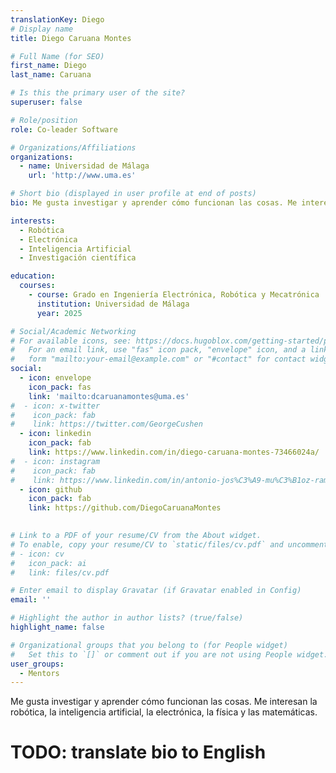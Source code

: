 ```yaml
---
translationKey: Diego
# Display name
title: Diego Caruana Montes

# Full Name (for SEO)
first_name: Diego
last_name: Caruana

# Is this the primary user of the site?
superuser: false

# Role/position
role: Co-leader Software

# Organizations/Affiliations
organizations:
  - name: Universidad de Málaga
    url: 'http://www.uma.es'

# Short bio (displayed in user profile at end of posts)
bio: Me gusta investigar y aprender cómo funcionan las cosas. Me interesan la robótica, la inteligencia artificial, la electrónica, la física y las matemáticas. 

interests:
  - Robótica
  - Electrónica
  - Inteligencia Artificial
  - Investigación científica

education:
  courses:
    - course: Grado en Ingeniería Electrónica, Robótica y Mecatrónica
      institution: Universidad de Málaga
      year: 2025

# Social/Academic Networking
# For available icons, see: https://docs.hugoblox.com/getting-started/page-builder/#icons
#   For an email link, use "fas" icon pack, "envelope" icon, and a link in the
#   form "mailto:your-email@example.com" or "#contact" for contact widget.
social:
  - icon: envelope
    icon_pack: fas
    link: 'mailto:dcaruanamontes@uma.es'
#  - icon: x-twitter
#    icon_pack: fab
#    link: https://twitter.com/GeorgeCushen
  - icon: linkedin
    icon_pack: fab
    link: https://www.linkedin.com/in/diego-caruana-montes-73466024a/
#  - icon: instagram
#    icon_pack: fab
#    link: https://www.linkedin.com/in/antonio-jos%C3%A9-mu%C3%B1oz-ram%C3%ADrez-25004b120/
  - icon: github
    icon_pack: fab
    link: https://github.com/DiegoCaruanaMontes

    
# Link to a PDF of your resume/CV from the About widget.
# To enable, copy your resume/CV to `static/files/cv.pdf` and uncomment the lines below.
# - icon: cv
#   icon_pack: ai
#   link: files/cv.pdf

# Enter email to display Gravatar (if Gravatar enabled in Config)
email: ''

# Highlight the author in author lists? (true/false)
highlight_name: false

# Organizational groups that you belong to (for People widget)
#   Set this to `[]` or comment out if you are not using People widget.
user_groups:
  - Mentors
---
```




Me gusta investigar y aprender cómo funcionan las cosas. Me interesan la robótica, la inteligencia artificial, la electrónica, la física y las matemáticas. 

# TODO: translate bio to English
